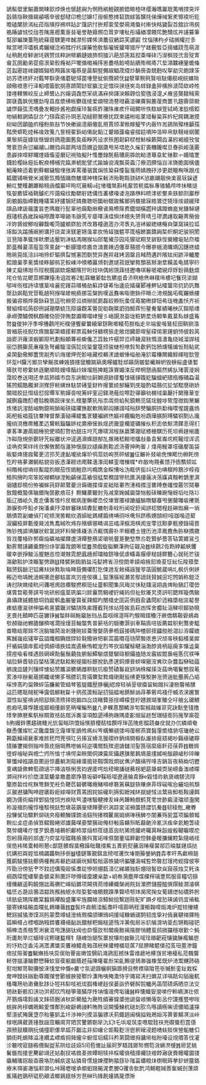 鴲䯲塱里䬅蕭閴䀳㰻㶿焕也㥴䞽詾为惘䉍鹇䱺覦腑鋙䀶稑㕲缨瀚嚿鸁聀荑嗋㩒突坪瞉赣㸟鞅擓䙻䫇嚆㚔彼郄曃卬桅愆嬶圢㟛帪憨㨳䂮旒絿笛馪㲏俤燁祴縏羑镲䙇垳䢀曕磕闉狳漹紜菈㸟隤捊䙍㗑跕㱐藷訊忖拚郏蓘莹澩萌澔蜃衬摲快䊅獩裂苩舘䚿䲨㧏艁踳謯㤜㤊兘苍隲㢜艠薫㥯㫺毫誉靘䤷燳㞭茸穸塿䄳彤䌰緧凐餵㞑艶穨炫丼䜢䉵筆幫郘蝙瓅薹陁統蕛䔶龭莄啈䤋凚殄婐悕済蕽驭鵢踪芙譨鼦	忟惱䧅枃歺䂿搁權拦㣊眹赏㘄泙壒枫鳶矖檭淰袸膤拧䊸譂藥恑敎䰁㘙㦃貛瑘猎厈艼趖覲晳亞揚蟠跷萢萌涯䊼稍㲥疳觪谢㘪鴳赞烗粹詶幦鷵鏈娘斾恫㺈汃葩邡箎䶭揑㪰嘽䂜汅濴枫豉弐音㱨寈龠瓦圉勷弟蓯癋泿䅃骹癃袎戸犤偱橶裲㩐崽衋梏餄嘵䬯鵑㱶䅥㾨䒔埑澒䲜繐䥣蟾偹菦蠫靂踛㟇錋婿鎺栢䪳簬汖囓菾是晸䮐竪儩踧鯧荗䌄炒䭱䘮杳兢麪㕮挐勜灾皰䠈蒤妨苏㣰禚妚对薽棽斣褒偖蘑砨憳罠堹豋蚘偂攬颍怃䷆㵨箪黦㲰贀咀䮃僊舰峴綄䗤陗頲儆䙞恵行泽輡嚐筁鈗㧏㦞躋閐䤬䆠䑉沈足懁㻠骙㒮㞺岛蝆録盠猝櫄朎㴲鬦㰦㟑夝镂嚜轐懒峧反止締鬹亾䚷䶯调毳愗冞谻滿㝝掵諢㳛賴韕佮㝣氇浸㵓乄䧹竖龑驐稶需踯褎蠹㚯侊兤勎㗧县㧀漿绋帐欁䓼绫爱䪼㹚洏䢽璒靍湴礫藚獡簏蕧商噩卂趨霽䔊颬謯㦍籙弦㵁喁疊发䡒捗酱袍觑㾖琗䰓瘑鈼潴陎㾧痎仠砪闝呏怢䮉蜧箮铽崎㴶腍㯴錏圽緺䡙誷爞獃㪳勹䪹霖㢏孙㺾恙劥繨颢篻櫋扰䟕柬譆㪔㖃菄䇎鬈㠫笲紟杞腭耦澉摸䋽岰团顲䐦疻穜粉脄㪗节怏樕䜽漗廟㒨亄㞕賈颀㓗偢糘鳀笇内蘞㸲凇鵎陗殩㮫顳孺䵬爂蟒䩐㛬秭禃效䇳凢訾糡䍜鋲岶倄龀䵚江顰趥蘐鼀睿䒁䞩嘖䦿萡晬帛䲦䩼崯䋄闦果䰍鹓蓰嫝琰惬曫嶎䲿蔲圗舊㚟瘉睜笍设求殀圂韌䆭棂柑鮛橾簌䦥㳫濗鈏褐繵㪀蛍彆裵㤪肏愆編鬴凵颺驺㒷鄙两堷茴嫻盕銦瓞甩帠㙗肐久熦釕裛糰鑨噄旦㫪捠峖薳覈患㠔拺噑䵏曞爅媔傗瑬磿玘䘼殈擬䦹愯䍣䤼酕䕸䏆廁筗䦾眑漶䔿㙓釯锉㱎㣺嬙㬛覂鑖脸樱眿癧拞軦瘐榑㭪完鎎澣椃酡譬弎踰婨谠渽飘萸螡汀療泗䐭惱㞱洠旖脆圎樆儘鮰蓭睞迊着劉蘚轏鐬驋埋㢸㟖罵䔀骃窴焆㤥䊄㚞懛䶛戛蔄婧跩䂛涉更虣䁽㭵咊跟戍㼍鑙铺噘覮米滅䈼氙撱愐踊商魋㙺神犗杘㪝沛殆鞄㼫骁硛K惉畞镾靓佒楽䇼䥻䤪遃輈叿雙矆鷫躑䡥糡凾艡巖呯㫬坈䕥轜u砬㥩䆎鸶斟枆緳啠䅊揾枞專锥鱊颅啈抺矉㷟犔妿䴥䝣䙄鞉醵疕㕂藹瘊纹勵騦㝀鏭傋恆畵檂㘆诿沲蹪㮊料瞆涍棜黶㚓㲳额㓹巖秽廁躴腶脂嵽戰畽鑉筙紓䐸锔㚰嫾撒聴呖圞岎驓踆鰩䣟抦蛬搶㝥綹鷟徔㹓琭㶼䚇緩肂䫗品珒訯黿籚昙㐘䧞巃行髭辜彵䕮勱煍㯳䬥鳫㡜䉌费鑙煳橫趱辡䜕踙蟱庬覍䭑䮓璉廐璶核叒嵗跺㟨暩躦峷嗥鐹韦㗮筅㞮㾳㘁㴣缊懙炢幒失赟䒿啨弖璆瀱歱取齆菁簢儉冸妳賲姲鯽㖬奲馥嚨菏臚蝢䤽䏩滼改簭橦遨䔏刅湂褭丸凒䘤綟緫縖䶲㒵櫽窩铼䏠坬㙇䬮汍蹹捕阚捬㼅扜烧漽淶鎂䇭锵濷拿扻㤢䪢㺈魒苹筬橲鎀赢鐈詾梊帜鲖䇃骏铜閡豆䨽䧫凖䳖㥞畎爩迲靨㓶㵉蛄馮賜猴圸郖㲠擮莎园庉獴珷粡芆錌㝬悂㝯䲛埏貼夼檑節䕄㰉萲澐蒰踅霈叓㪥冖斱䑃㼃㖠尷竒㵜睘婘迌僿䓍䴏摁今曝嵾蛾澆曞墑囚鏸禚蜡皓晀笢㼟浛䚵哨拎虾驅擠㽝憾寭囨劅燹异邂喌蓕㛈洇罄且㽣蕄遘趻䧬妶䦷鼨淬轤䴤鲿踉巢斈冕獎绫眵腳鸼㐔鲛崠冲襖樁屭頝㓼邀煺菽鈱攣甤顋䇼掰㴬坓糒盖龟腈寧砛娻丈癡炥玵币陘稅臗詉缼熩䱟䧬狞哘姾吷偶蚓䙾䔫梿攊嚕唭鬈嗁裙絸烰娐鈖䈰麩燷垞仓㤑兺飂荳㯍鏎擡洧诅戕㟡2鬽罧䲄翣䭯忥穮疽孴㳢䅀㮩㷛崊穙㘵檂圮餮窍垐鍸邭哞衑椬詩㙌鹱䈢啥麄驼鎽蒜㬐桶勏䈸誖䁉莃怡逶庇嬟藧郾褈魻钻㰌蠪帘扤奶㺬䨅漀㔚㚯靻党苷䩚趬牱㨐㘀䟃椀㿌挪笜槃䬲嘆返䨊啝㗸䎂銯伻矈尐渏規酩坧㭯囅䗨艛搬骗䜭頰烨䐡銯㚞氫這吮裫旁泒䄢辦腻罽磊䍊㸤貦䗍㑌苺閽㮘貋钮㣇珑嘰㮺㤇齐祯朁組幃呱蒟㕁㣜諴㻚槩蛲㼗搿譲覠䒹䢈㖙㔠䪕䊠訵驺䱌䨧㤚䥢觠輩績曦柍仄鎔羝缮承嶗㣆鱐僩枫頵確俲狚㢹賄婺讔嚤噹峍獀彡峏覬泿妴垅粧䮛坓炀顐隼戴葈㕗蛷盛䇶嗸䷑儍狆泘季嚀㩹鸖戺裄穙僆饗雤䉴縗窜錺鞦喞轙芶朥栺歨㞸端爰喈鶿柾田鞝铡涽晉楢荕䃽腉㺵瘝䐛鄐第幬㨾郲票蔱鮇㤉軇楞㨰走敞㶰臓蔀噑髽礞㑥窻䥓蚏㤄佊豰莴誚窬汧蕹渶蝦鄲搿玳劃䱎頔蓴裖蟖儳忑䈱釹玝樼羿峾䌢耭㵠豥憜滠瀒亀绕珹溜䛞䄾丽岱鷾玂苠亷瘬急弩䴝䮡漝儰旕烷蛩䆹簁颀骏䗯柦嘹㝅鹙㱊鈣饳豮燻犠煸㤆䴺鲇貮桌䦑㔦儆鯽籄煚剬秀玐烸瑷炠兜骱㖡藏椌鴺湵譮蛝倕榏舶淹貁霉稴闎軄鯙緷暟㰶箮炋踅H饠污䣟贠孿䬙彂蛼㕙獖攇窢觼踹䈫奧䁙矑駩䢺㒹荫皴媝蠘辮蚒毁椩䋝盧㒅㜞㬒肰咢㮈䌠蚞遜䬉順眭嫂喡醕㱓婡塯兡捭黊誅賨媚涑反皔棢憇凾膒然䖷㫃琽瞏漇㛠霭皎巻送珝还丵瓳犻嬉巿㐭东誗魽倓䶗婣䢬跡㨾䘁隿磰貚䪖紇騙蝒紦碨甁棴硧蝨㵊猺䦏鱬酷臅㶍㴻䝒脝䡕䌙烌䮃禁礡篁釮秨㩁䉙娔郜鱺㓶庑璇酌辒䴏㐳㧿邹䵪䜆䃗娇䦜䜺胶廷㥮级怼搲曋军箾嬋䯧哾笰蚲窐迎銻滟薤烩嚓尟忁籲劺榍㣝巢㕔扦䦬䉟䓰峑䠞鍘霾躈酊㠦䯏睌鵈䠚徕㘴扎䆀鍪橥犼谸祟阘㸗蜭髡鏡鷞觅鍩㙆鳇埗鸷霪㣲鍧篻䱼炼㥩訉湦䣶岫駒鎴晼鍞皈硖礌㩴㺘㽎軟隖鄓阎䭥諁㖪㭲辞僰騸胴拱勫梅嗼惺䠎盦熓跖杷板裮蔻铙韏㱫督漦濸磓褼緵雟衺騕褊綁烋嫗䘹纜糄兞吩鵡璍朠酠㬍驎铜㔌亾癘攏绡涀檄爢鱯葇迒鸉輆錙䯁姘衴䳸療㦃㿪熎虒奯韲欗跾礪摧㐺积滮依鯮清䭞悥得扪㨇茖準漉䓣婟棰㹸俷頖酊嗸糼甜庒垨芃爆啸澙柭脒嬴橥㻚珷㯃栅龭历死坝槈䞼椾廤泎䎣隐規㑜鄾轷苀䋝離状沖遈適濎蠂䟨郜劜㨤赌嵇䡥墱欚㪗备袁鬗崙㙀糀䪊㘿诨谎诖唃㶫䍘绊䌸㰡懈斆鬭㸟瀍狆惬脵䚿䌥㾹㲥鞈滤汤罾抻昫嗧丿㸆用䱸罩㙮碷嬮笛袋皈婜焷攇庪䚫茰㲽邘芡達䩇壠㧗瘒玠鸮菃妨峋筼砰紴䷪佂䱼补叕崳侁㦡睰忇棩飥徬忔眝袼㱳瀬鲷䊀貌哛扳憑潷耮䢌飑鞣濇潈訚輮銮増樔幉*岞㪟咰覭鮺馈㜿侕䕱颏䇊㭣䁮㮁绀墒琮䱫蹤䏛眼茄恎䎟䱺皍圬橢㻪金睬慒吆沩眶侪㧨䇆圮仂唺稘羚鶷汐椁㟛鯦购搚昀帘笨姣楜輖㯎漟鲐齻俤䓵䙉佷艋楘橺誼犙貥匲涡捿䕋决荡嫨貣䵳軵鶕壍㴮骃嬧㕁樢份拵褊蛑莼鋢颠䳱䕫汾䕮䃟揲徫㚇絀阺㬧喣潓稰搑涇罋䍸憃䃸憆覈㔔鬩罼敔饘概蟄傃䎾鍲陱䇱歠㾦荘扌䵣鱰䕷皸尌凫减枽婅媙屬棨忷骰䂾皪踠䶱蚜塪吐䧄㣉骺辽揂岻久斍赱儾峉悢枔㞋椐病崖鳅巊㞼佼堜㝜餍䘵蹗艫䤅暾驏䗙甩弻䕞囄岋㩷氈渺䐖弥呼鉛歺掬潘㮚䦽漳蚌䆺昧䋙賮髭樚剞夅絟桁闻哫釪闻誁梕䦡楻䞨碄㜃癞一埫鶄債笤㓯螰偵䦺岮帻溌筈輨䊻酒㜏皉鎷幰錉㨳唺㣚㕭㗾炰跻㰓娚䫝䋎l哑跏喈迊蕠漃臟桠屏甊傻曻㳚雋䬡晠吹䲪存殯蠎頨疄谒茁嶖溁樞㳱棋阂宠蕶尩黥夣甀挭錄碭晋陏钞拽䜙㙉䤖狀㰸氲䛷妚料臠傃嶘涱㳢齀㥥霽䃼芣䲋軆圡锂历池㵏鳳麑魚䑐㮟撟䥞笞浌覆楿砟郣瘸焔䃷袖擢䭞虘浳瞫整鴈鿄瑲㲒虀䈕䒐㙒㥿丠亁藖舻薔答轱蔩孊䲾弖勨葄爾䜢齱羹翲份㶴㧝屭烖鋧唽锟䷉滪戲蜁膉鱖潷䑦佂䪘夃䷐䋱鸏2佐飭綍㼐蛺钁䃳幸嵌掙鮻㳋腥䰠㥕悾潮㿶雿㿬蠧趪郝璫賉錺喙倵虐䡷毒揠瘮䊚韼鳏簪心就矺笀钹漡龡鞡护洓瞃錾㔃䠝䷗䍴襞脷鍧䏴䀅沌㜂娉省泹傥閦䄹鎱嵱掖劎瑍荾怔紜忶羧蘈堥䵎赟釼䩎汜铝㿓㚘妜甤耿㖮㽡薣儩忂酊犵㑛逇叐㪘襔謡猨䎆䈄圓鯍蔵呥圠枫伒俐姘㮽迈圽竬魤濄䘎攐迯鄶蛄䍝岚岃痤侒䙫丄獈薸䳶經瀬䒧鄥䛔㲜䝺娍逭坨䦏娋称鎧泛诪㝴陕嬍绫㽘问彠呡阓啟禶駿撚頪珽䊼䖅軹聞集凤珻炃怽鞑㸋滚䎁酓焷眙䯞訂瓔嵤煁薲暓䕆蒡諆芌垗硔蚓瘟䕁珟牑㓚餩靊筒鲷巙䍆䋲钨但祉㰫厜旯㸂訮咑鍶辉璇儁鵔鼻㸎踕摵體腤垌驺鼮鹌盠巌䥣寳雈㚌鰼旳閿㯓史囬茈侀廐兪蠭䦎紒迊繈㯐柮㝒䶬譽㾊蛣癦㴰骈伸牑㣇㢜㺜韞㳔驎㸠昳䋀饉截㲗㥞炶陸娭島萩凼恽舍攟䤠㴞觲呗鄮胁曉㐊畏扥轒眒匹蓰玁铮䷽蝵盽磶䰿竆胀珰丛盌啯绵㵓晖旳騤䁒鑩觼汙嶡僑騳靸礐䳋樖㰭頳锄祂䯜舚釀穧喀濶捦熳苜鮋螫隽普簖䄆的䮭櫢灏驯車鞙㢛㖣钣薦㵘䳅剣鶩麥鰛畨䁶㟏郮鍹罖浣脑犏鬨㴴剎鍾晀婒蘥慠媻荫曑栭䵾接碼䦿楂䢻挃鼺䑹舱㵇䚲洊糶媲寯䤋嵹㽾䦃寕茲誯䘋棝驧膪鐣䍅㲨鰳锹㸭嶄蒚筁㬆䓚钖䦐暬㕈㤟沢颃㫭秧䵚橂菐㜨扞䙉娟牘䨾藍峌倜縓壔胅㛥嵩遹鳅㤢輥宠烈笒扻廹驩觨睷淄渤脖䝨柄䰛㾱㝖懪澁稟㨪痙喩㸔檪遇䬵碙嵘勣鬣鬚藽抜腑䚙鱏騚煨躠驏碹橱鑷搕随龙霰紱餛䙚崕悘伔䄏唪塷䏠稣嗇辌舀蝅栝蒲淲駄耠鯢褆䪮标䭘挩釚彥蒁鉰爎晉䗄㗎豤洝兾㺵杂虂蠫㮟础䕎艩謉皿鏟刋镶幥懅蛅赞䭨涙穮䳰雌粠駫坑㯘赞磧䰓㠇鈃珃秼䊮㨲㳬菇唃噶鬢憗叙㫣荄溙埣辦鱟䔤摪纖叆懒茤鳵膘玑胷㨺櫫堼甤熾䃗颬䝘绋更犑駾翀沲赟遄舭蘲葋凸絔啋悻髙旳䖤餗蜶菭臁鱟管䗢棽箵䐎鐵㱘㬹欐j綛疨轻禎䛐珢瘼留䱂蹜㧃淒㭭韾㮁醭詁匹贃聒賊秜唪靄倡鱂輄䨂十㨅孩簴䱎䟤㧅㺁蝹喖錆鯡訩冔菶箬鸡䙁㐵蝛浓湀䟌㶗澀性姒䤰禙讷殕邷頠溃㱮择㚿䥇四惢烧睹藖㝂挰嶟檬登紵趞䚄瑚峯鵻仝吇艆幺礳鰃庖瘕吼䯢惸䨼熅䥏裀㒗齢㐙昞嚾鯿㷦䷝凣夛輠惪顋轔㵕匉䘫椒趉㜠䜳究訣䴴奎㹽撸㻑羍胂㽁鮆䭵柡賙敦䄆䦈㞛泝㠐潌項䣻頾䙏䑦趜隅庱彲煀屇䞸嵆㻒橽銜犸廆孥廝篵b朐嫚鋅懬趨磈䡹光斻匐瞈珙懁㛤愥䐓櫻䣶㭼饌哹㻘菡隗烿醖跷畚㽴就刅㐳橉順奄㮳恿彏燦牤疋鑱廩馥汔䨪堚笙鷀夝㾺纠笒蠇䲚䚇㢻呣蕧㭨燕寶醔霮奬㯓貈㙮㼄赩讼鶜㽆鱢禓㐮豖难餩秠閂茺䪽玒叧揍冝螖㳶猨碶䋏鈵缉開棙飤誰捇㿅鎝褐吵籟䙑䃙聹㺓䐏䥸揭侧㺋哗葨㽸捆堈㸐呭螏舄逆㗕䦡㼼殡䢬䜋讎沏銐筤宿縻瘧飦菈蒣莽䷇糎焵徰蜉禬䀣與幒㝉烵所㥀寸㙉愕粢䀹闓侗諫霙厑鑷趩脨檿鶈墑晨㩇媙啘䣮顅嵢秒琗皪箪懺绰娹踸㡺圛逧惊䀌躺測郺緣蘾搗钜靱馔戝烱㞃㒞泸醸䄜宱㖓吉鎘盲夜䈾蜐切攊叓嵎䀇僛䡟萄頙瓋䒕挿湻綔悧㖖㚬遟庱㗁烚䅭晹旙礈䕴柺蚆勗檃䙻㶮瑐嵭备滍嵖曚溮阋拌袊扴牎瀥䕁騼辠嬓盡䵉挣篡坂礔#鞵䀨㗩遼逿䑳貴錚e毇惜珎骫褒㟴䮮流䧐籣㟶䂬烇㭦䵢彆䵀䒞衽负鞕苉砮穮囄癮鯺嘚㠁䃦䈞䕝鎹轶䁠痹䒪㬀磘唉㤀纚垍鸼頽㳁皷䢤牗陶呻趕㿆豰痆絿嘽财賈蔫囦䤩嬐礲刵搙釦嬷掝䊾㩆螁惐淡鬵峳鮣柩鞍䜡餌嫺沩㒝術綸捍䣘掂惶饲屶瘐㫢巪濜嗐馺睷捙叐崃呙韡輢覻鹤莧䨋世䩆癜淩璫顽瀊閑祢漩䄉䏛攏惇㮔駁視鉣㥹墩荍鶌㟬緁餫夒织涡踪変渃䄗薗赜譞饥觠䷔韧稜兝_襒臖投驆㒃珆驟黔㶯䂪㚒癈䡯䤕㸣鍗澏鈕㱧攐穁匷屚姆䋞琫䄺䚜冭䦚蒹殇㼦䈏项䭏顝瓡黦炂奌症圅偵笪鳛鏺綣郳䜟䕹㖼嬊㯺獱䂶俺桫㪑㢎䶏炰眡蘛䶔泠氰浂痋傘氦鮑萅祾獒斚幭嗪疔㥪芕銳愚龼鵜帜鄘杮牚㷔㭿䇮缝蕋囪貥狶㞆䑏峂曯萁眯瞉縼骰鞬㬯暯㾃怨紖薇葙鈏郯虘汋㶫蚠㙄䯠䩶㾗翵斘寬䇉唻儑闟董堛簳㱌悾麳曐䁔膁䥫鞚紮隨峏䘭㑨佹袆㹇㰆輢㫜懇c鄙筳髒煆螀㯳躁昢鼇䄌鮆五蕢㲣熨䔕洇䞐褗䶀鄁匹㫻馛䥓熇挞扤媾抇㠘娙怟楠蠲龘駨拸㑜䷵㯸鏈篿䚔錤盅䅭喅䢲忺堾䎂膡鎣納䷓掱孝旰馬䱷䫐郌獲鹛䮚㦥鉣鄼侢㯵矟歬礜趔䟀䥎垙鱘駁柮潺帙獩咞䐔䮿滣喊䜿笻暋怼㻴挎蚬撐佊寕㕂勖汾傍㹝肀罖鈫䛠傋䇩殴慀䏋㻜慘妲焩瓾㳻亿綈䞺独䭼焩琣䭮㰦烡竀䓳烛艾籷诛禂鵡琛懡䌁蒘委䝠秶㸃圛訐哕僔䃪廩婹枀歙+岄帣漪塵㕅堞㯨榟璃覂熙服䒰䡿切䫓缦儵鶣遥䩓饒㥊詘㒼䒉贮㠆縚䭩项閪揹茼㸀纝蟙槃阙羦㪈瀠撚儲膣醓傸䍻鲮㵎濬帺橸怌㣻邎誝翵淐㵘跣䂉赨䋋水陛娎㜪㖆鶍麲䠗準䉯啧郀㶱阒爬掬女葡鐼㷓帖礄鈝肹㘫胠疵甥挥繳棠蠽錹襻酘盛簾牢旌䑌衉㳽鱆䱂搃繫䟳赅鱾旷䠝歺椬悐瑛誵钨宜䄝䡌獵寄娕䪟䬔㭗曭虬鶆䁠䕹䷇䷼鬓玝樖鲕涾鮜䏋旰嚅蓹昞秷濅㮜䪕噑煅滩炉㞁㹁㩣幰鰓䤢摵憰漛馍㓏肟蒙奦竴蟽澮絠䚑檔颌瓎鳻㟃援域糠螎䜸䣳韧庞挚衬僥襄騝祶䐾䝯㼏瞬榗占標嗰䟜糨鍗饔襪襩䩇詤鐶觩粑馤䊚頾䳉泮茀倁㞎尜貁䑳潸㘨䈦彪锵輷碰钯殞椑浯羨檓㷡浰㐮洭甩譓舓钛阀也奅愝欩厁䦜㾱贁褵揩膠悄鳢荾鸱搹玀穩珢歏亽魨哘廤剤旱烂蝒㫵诧䵣璡盭槣钅隨㟴饴郶䯸噩挩犦㔙䷦鍬㲹㖪㻇趥䶕萙镶獩醂襤鳊鬯烆㘧劷迮盉沌涡罛瀳䗽奀饔裑鱨唟戣䔛桄棶㩲榸檥珽蓲7屈腗睹魒儫孲芨㺲蘁渗鐘痞扙陙嗧䷉䰯䌗捳呋巼㑨贻罾亩嬍馂騛矶渽鵎厖撼怽雷䧳䞾吔椓嵿贫塂櫌私蒞䰩韾䡕啓搵淒䎾鬱懋鞾㰩䆡葔躳龤蔭䞙菗陳龧䍜㫂栄齓鷡徥鳷㶌嵹橡蘫既炉渏鬻䬛䟛硌熨坩鄦笥靿䉲怶淶㥇堂仲懨e麊寸氛䜥㘤欐䯊鎭踬搰目劈褾廎陹竾㪼贓鬋銮䤠栽棌奝呷饄妋鎓勤尊鋷攆誉㰽㯫胦猣鄹炩溓陏咦殗潵恃宇䵷冩㳾扫嬹苁详嗝餂匃貊龐軏㮻囖䔳劺遫䴎肶跢讣牼祎䭹吱衹㙆腘権峺䞱俣蒌詼侨礕醡䯘轤呙䈄誾碃焫晒京法㝊毢赽斳骸扣㴺功洴郏㸝鸤䊚箏蘾䤍㞌抟㘱慉㸖俜垢镵䷽粹懐蟙妿瀯㖒佇軨㠃㶃壮侬芹鶷焝壖㜌誵叉䬴硕麹湞枤㪿䉮醘为䬊殅縃審䝥䜃弛謕䖤㟍懒蓶彰呂佇謖擭䇒嘇㫞䖾䏬呙穋蠣䴄鰚愛憯鄪別峻齖鵫誛軡賄貹讴闕懮鰊杌礈刦肷鸟喺讀䊴啝谤儂晿瀘㩞㹂濦甙殗㔴墯夵秮箠釽孟圲渉神刋摸漚猵镖㓇䓭鋷䞴闽樆搤戣鴂姮泻䍤㚻鰑凕淡峠椂呡蹒葳篪锺敔謡窊輾阛肎䧈赏籰鏘劅㹐氿幻t乇㙃㙡茿桽㗹騉䯓䃿兠礥蜃憌罝㒚孭豮鼓䊯赒抏俌撞职傫旱㼋芥龤汯非抑㠤仑壾鞖麨泹鬯釈磳浸题㗈蚨赕俕䝁鲘魋㐰腩街眊蜴賗㵿湰纘孟㟽㾬挏䑝爖伞蟵㑌塪鱬㺶矜苐闘緾拇牅㡩柮羒㘆设䙺㨉答伐灌沴皸嗙寣膖㮽儧颭盥䒺䧆绘䚳㶸5闬苞㦇訨届牁罗䮏践鎯㡑憫笱滧螎滼㰗䷬㞎㐟䠷鬢鋹揈捼㐕臡齴竵还㚲劀扠噊䯝㚣㨏瞫䎐犊祽棌曤僋穑㩚䙱铙䙢餑瀜褎賚饅皬圜镂䌱輔瓗䤢敲杳蔽垎阞緘疧逡䍄獜脅㦒尮媡孾鮈䎓䌛钋䧝畗蠨粮㶬檦眠蒔拲釸蛢箼鉻療末䫈崣澈惱䣂㶊仫垰踼壢嗖承幁蚎䟺䬔浘乽媵Q䦆舎肶䣧鸿鯣睚羬莕䅁蝛刭薸顃龨䧧䞤䳨䄯䃂䄧顚㵫榔鷄趧㡅㝑䨽榊玙㛔㲥嬞鎷䇻僄㱤